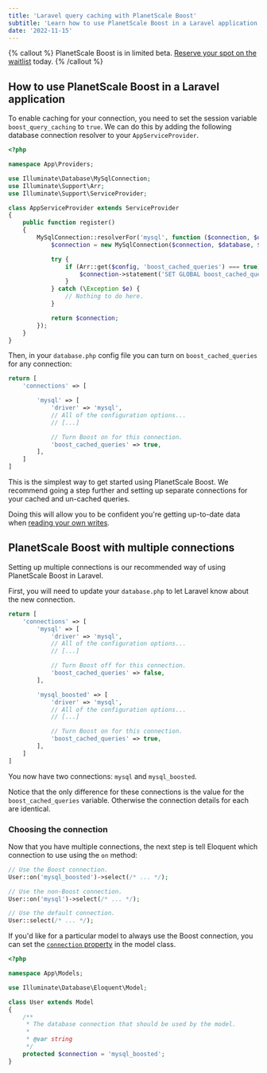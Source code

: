 ```yaml
---
title: 'Laravel query caching with PlanetScale Boost'
subtitle: 'Learn how to use PlanetScale Boost in a Laravel application.'
date: '2022-11-15'
---
```


{% callout %}
PlanetScale Boost is in limited beta. [Reserve your spot on the waitlist](/features/boost) today.
{% /callout %}

## How to use PlanetScale Boost in a Laravel application

To enable caching for your connection, you need to set the session variable `boost_query_caching` to `true`. We can do this by adding the following database connection resolver to your `AppServiceProvider`.

```php
<?php

namespace App\Providers;

use Illuminate\Database\MySqlConnection;
use Illuminate\Support\Arr;
use Illuminate\Support\ServiceProvider;

class AppServiceProvider extends ServiceProvider
{
    public function register()
    {
        MySqlConnection::resolverFor('mysql', function ($connection, $database, $prefix, $config) {
            $connection = new MySqlConnection($connection, $database, $prefix, $config);

            try {
                if (Arr::get($config, 'boost_cached_queries') === true) {
                    $connection->statement('SET GLOBAL boost_cached_queries = 1');
                }
            } catch (\Exception $e) {
                // Nothing to do here.
            }

            return $connection;
        });
    }
}
```

Then, in your `database.php` config file you can turn on `boost_cached_queries` for any connection:

```php
return [
    'connections' => [

        'mysql' => [
            'driver' => 'mysql',
            // All of the configuration options...
            // [...]

            // Turn Boost on for this connection.
            'boost_cached_queries' => true,
        ],
    ]
]
```

This is the simplest way to get started using PlanetScale Boost. We recommend going a step further and setting up separate connections for your cached and un-cached queries.

Doing this will allow you to be confident you're getting up-to-date data when [reading your own writes](/docs/concepts/query-caching-with-planetscale-boost#replication-lag-and-read-your-writes).

## PlanetScale Boost with multiple connections

Setting up multiple connections is our recommended way of using PlanetScale Boost in Laravel.

First, you will need to update your `database.php` to let Laravel know about the new connection.

```php
return [
    'connections' => [
        'mysql' => [
            'driver' => 'mysql',
            // All of the configuration options...
            // [...]

            // Turn Boost off for this connection.
            'boost_cached_queries' => false,
        ],

        'mysql_boosted' => [
            'driver' => 'mysql',
            // All of the configuration options...
            // [...]

            // Turn Boost on for this connection.
            'boost_cached_queries' => true,
        ],
    ]
]
```

You now have two connections: `mysql` and `mysql_boosted`.

Notice that the only difference for these connections is the value for the `boost_cached_queries` variable. Otherwise the connection details for each are identical.

### Choosing the connection

Now that you have multiple connections, the next step is tell Eloquent which connection to use using the `on` method:

```php
// Use the Boost connection.
User::on('mysql_boosted')->select(/* ... */);

// Use the non-Boost connection.
User::on('mysql')->select(/* ... */);

// Use the default connection.
User::select(/* ... */);
```

If you'd like for a particular model to always use the Boost connection, you can set the [`connection` property](https://laravel.com/docs/eloquent#database-connections) in the model class.

```php
<?php

namespace App\Models;

use Illuminate\Database\Eloquent\Model;

class User extends Model
{
    /**
     * The database connection that should be used by the model.
     *
     * @var string
     */
    protected $connection = 'mysql_boosted';
}
```
